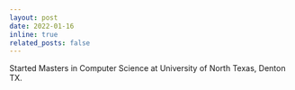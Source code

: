```yaml
---
layout: post
date: 2022-01-16 
inline: true
related_posts: false
---
```


Started Masters in Computer Science at University of North Texas, Denton TX.
